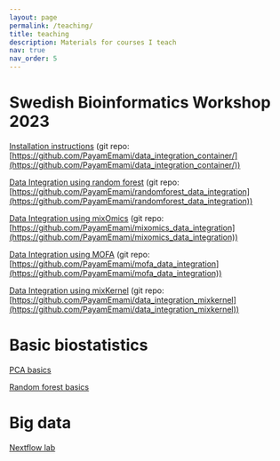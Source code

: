 ```yaml
---
layout: page
permalink: /teaching/
title: teaching
description: Materials for courses I teach
nav: true
nav_order: 5
---
```


# Swedish Bioinformatics Workshop 2023
[Installation instructions](/data_integration_container) (git repo: [https://github.com/PayamEmami/data_integration_container/](https://github.com/PayamEmami/data_integration_container/))

[Data Integration using random forest](/randomforest_data_integration) (git repo: [https://github.com/PayamEmami/randomforest_data_integration](https://github.com/PayamEmami/randomforest_data_integration))

[Data Integration using mixOmics](/mixomics_data_integration) (git repo: [https://github.com/PayamEmami/mixomics_data_integration](https://github.com/PayamEmami/mixomics_data_integration))

[Data Integration using MOFA](/mofa_data_integration) (git repo: [https://github.com/PayamEmami/mofa_data_integration](https://github.com/PayamEmami/mofa_data_integration))

[Data Integration using mixKernel](/data_integration_mixkernel) (git repo: [https://github.com/PayamEmami/data_integration_mixkernel](https://github.com/PayamEmami/data_integration_mixkernel))

# Basic biostatistics

[PCA basics](/pca_basics)

[Random forest basics](/randomforest-basics)

# Big data

[Nextflow lab](https://github.com/PayamEmami/nextflow-course)
